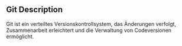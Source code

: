 ## Git Description
Git ist ein verteiltes Versionskontrollsystem, das Änderungen verfolgt, Zusammenarbeit erleichtert und die Verwaltung von Codeversionen ermöglicht.